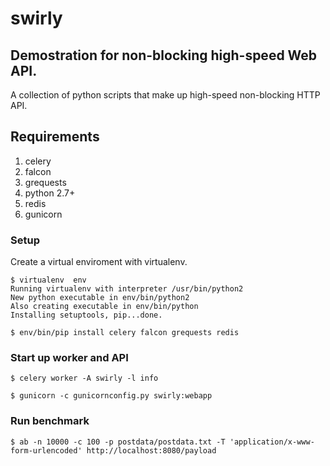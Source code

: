 # swirly

## Demostration for non-blocking high-speed Web API.

A collection of python scripts that make up high-speed non-blocking HTTP API.  

## Requirements

1. celery
2. falcon
3. grequests
4. python 2.7+
5. redis
6. gunicorn


### Setup

Create a virtual enviroment with virtualenv.

```
$ virtualenv  env
Running virtualenv with interpreter /usr/bin/python2
New python executable in env/bin/python2
Also creating executable in env/bin/python
Installing setuptools, pip...done.

$ env/bin/pip install celery falcon grequests redis 
```


### Start up worker and API

```
$ celery worker -A swirly -l info
```

```
$ gunicorn -c gunicornconfig.py swirly:webapp
```


### Run benchmark

```
$ ab -n 10000 -c 100 -p postdata/postdata.txt -T 'application/x-www-form-urlencoded' http://localhost:8080/payload 
```


